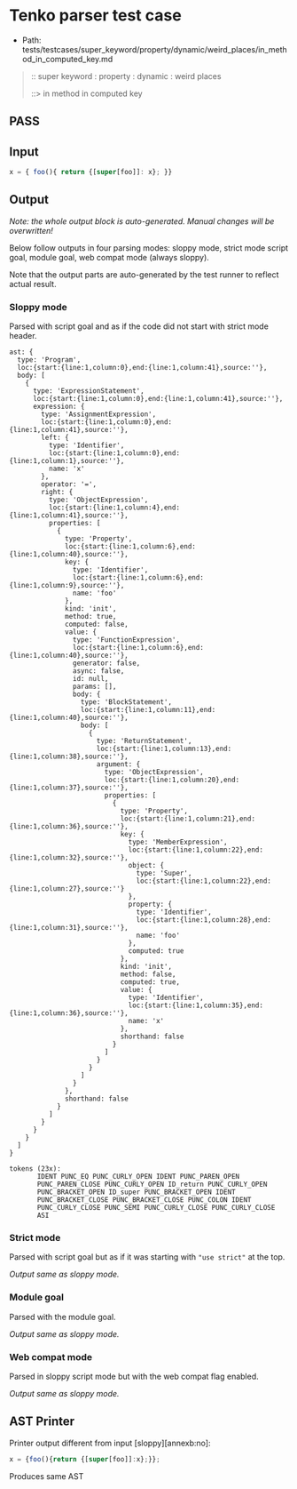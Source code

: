 # Tenko parser test case

- Path: tests/testcases/super_keyword/property/dynamic/weird_places/in_method_in_computed_key.md

> :: super keyword : property : dynamic : weird places
>
> ::> in method in computed key
## PASS

## Input

`````js
x = { foo(){ return {[super[foo]]: x}; }}
`````

## Output

_Note: the whole output block is auto-generated. Manual changes will be overwritten!_

Below follow outputs in four parsing modes: sloppy mode, strict mode script goal, module goal, web compat mode (always sloppy).

Note that the output parts are auto-generated by the test runner to reflect actual result.

### Sloppy mode

Parsed with script goal and as if the code did not start with strict mode header.

`````
ast: {
  type: 'Program',
  loc:{start:{line:1,column:0},end:{line:1,column:41},source:''},
  body: [
    {
      type: 'ExpressionStatement',
      loc:{start:{line:1,column:0},end:{line:1,column:41},source:''},
      expression: {
        type: 'AssignmentExpression',
        loc:{start:{line:1,column:0},end:{line:1,column:41},source:''},
        left: {
          type: 'Identifier',
          loc:{start:{line:1,column:0},end:{line:1,column:1},source:''},
          name: 'x'
        },
        operator: '=',
        right: {
          type: 'ObjectExpression',
          loc:{start:{line:1,column:4},end:{line:1,column:41},source:''},
          properties: [
            {
              type: 'Property',
              loc:{start:{line:1,column:6},end:{line:1,column:40},source:''},
              key: {
                type: 'Identifier',
                loc:{start:{line:1,column:6},end:{line:1,column:9},source:''},
                name: 'foo'
              },
              kind: 'init',
              method: true,
              computed: false,
              value: {
                type: 'FunctionExpression',
                loc:{start:{line:1,column:6},end:{line:1,column:40},source:''},
                generator: false,
                async: false,
                id: null,
                params: [],
                body: {
                  type: 'BlockStatement',
                  loc:{start:{line:1,column:11},end:{line:1,column:40},source:''},
                  body: [
                    {
                      type: 'ReturnStatement',
                      loc:{start:{line:1,column:13},end:{line:1,column:38},source:''},
                      argument: {
                        type: 'ObjectExpression',
                        loc:{start:{line:1,column:20},end:{line:1,column:37},source:''},
                        properties: [
                          {
                            type: 'Property',
                            loc:{start:{line:1,column:21},end:{line:1,column:36},source:''},
                            key: {
                              type: 'MemberExpression',
                              loc:{start:{line:1,column:22},end:{line:1,column:32},source:''},
                              object: {
                                type: 'Super',
                                loc:{start:{line:1,column:22},end:{line:1,column:27},source:''}
                              },
                              property: {
                                type: 'Identifier',
                                loc:{start:{line:1,column:28},end:{line:1,column:31},source:''},
                                name: 'foo'
                              },
                              computed: true
                            },
                            kind: 'init',
                            method: false,
                            computed: true,
                            value: {
                              type: 'Identifier',
                              loc:{start:{line:1,column:35},end:{line:1,column:36},source:''},
                              name: 'x'
                            },
                            shorthand: false
                          }
                        ]
                      }
                    }
                  ]
                }
              },
              shorthand: false
            }
          ]
        }
      }
    }
  ]
}

tokens (23x):
       IDENT PUNC_EQ PUNC_CURLY_OPEN IDENT PUNC_PAREN_OPEN
       PUNC_PAREN_CLOSE PUNC_CURLY_OPEN ID_return PUNC_CURLY_OPEN
       PUNC_BRACKET_OPEN ID_super PUNC_BRACKET_OPEN IDENT
       PUNC_BRACKET_CLOSE PUNC_BRACKET_CLOSE PUNC_COLON IDENT
       PUNC_CURLY_CLOSE PUNC_SEMI PUNC_CURLY_CLOSE PUNC_CURLY_CLOSE
       ASI
`````

### Strict mode

Parsed with script goal but as if it was starting with `"use strict"` at the top.

_Output same as sloppy mode._

### Module goal

Parsed with the module goal.

_Output same as sloppy mode._

### Web compat mode

Parsed in sloppy script mode but with the web compat flag enabled.

_Output same as sloppy mode._

## AST Printer

Printer output different from input [sloppy][annexb:no]:

````js
x = {foo(){return {[super[foo]]:x};}};
````

Produces same AST
